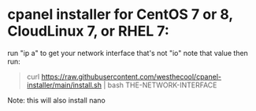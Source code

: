 # cpanel installer for CentOS 7 or 8, CloudLinux 7, or RHEL 7:

run "ip a" to get your network interface that's not "io"
note that value
then run: 
> curl https://raw.githubusercontent.com/westhecool/cpanel-installer/main/install.sh | bash THE-NETWORK-INTERFACE

Note: this will also install nano
